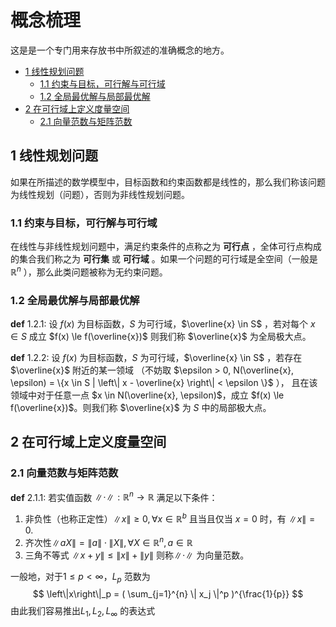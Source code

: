 # 概念梳理

这是是一个专门用来存放书中所叙述的准确概念的地方。


<!-- vim-markdown-toc Marked -->

* [1 线性规划问题](#1-线性规划问题)
  * [1.1 约束与目标，可行解与可行域](#1.1-约束与目标，可行解与可行域)
  * [1.2 全局最优解与局部最优解](#1.2-全局最优解与局部最优解)
* [2 在可行域上定义度量空间](#2-在可行域上定义度量空间)
  * [2.1 向量范数与矩阵范数](#2.1-向量范数与矩阵范数)

<!-- vim-markdown-toc -->

## 1 线性规划问题

如果在所描述的数学模型中，目标函数和约束函数都是线性的，那么我们称该问题为线性规划（问题），否则为非线性规划问题。

### 1.1 约束与目标，可行解与可行域

在线性与非线性规划问题中，满足约束条件的点称之为 **可行点** ，全体可行点构成的集合我们称之为 **可行集** 或 **可行域** 。如果一个问题的可行域是全空间（一般是 $\mathbb{R}^n$ ），那么此类问题被称为无约束问题。

### 1.2 全局最优解与局部最优解

**def** 1.2.1: 设 $f(x)$ 为目标函数，$S$ 为可行域，$\overline{x} \in S$ ，若对每个 $x \in S$ 成立 $f(x) \le f(\overline{x})$ 则我们称 $\overline{x}$ 为全局极大点。

**def** 1.2.2: 设 $f(x)$ 为目标函数，$S$ 为可行域，$\overline{x} \in S$ ，若存在 $\overline{x}$ 附近的某一领域 （不妨取 $\epsilon > 0, N(\overline{x}, \epsilon) = \{x \in S | \left\| x - \overline{x} \right\| < \epsilon \}$ ）， 且在该领域中对于任意一点 $x \in N(\overline{x}, \epsilon)$，成立 $f(x) \le f(\overline{x})$。则我们称 $\overline{x}$ 为 $S$ 中的局部极大点。

## 2 在可行域上定义度量空间

### 2.1 向量范数与矩阵范数

**def** 2.1.1: 若实值函数 $\left\| \cdot \right\|:\mathbb{R}^n \rightarrow \mathbb{R}$ 满足以下条件：
1. 非负性（也称正定性）$\left\| x \right\| \ge 0, \forall x \in \mathbb{R}^b$ 且当且仅当 $x = 0$ 时，有 $\left\| x \right\| = 0$.
2. 齐次性$\left\| aX \right\| = \|a\| \cdot \left\| X \right\|,\forall X\in \mathbb{R}^n, a \in \mathbb{R}$ 
3. 三角不等式 $\left\| x+y \right\| \le \left\| x \right\| + \left\|y\right\|$
则称$\left\|\cdot\right\|$ 为向量范数。


一般地，对于$1 \le p < \infty$，$L_p$ 范数为
$$
\left\|x\right\|_p = ( \sum_{j=1}^{n} \| x_j \|^p )^{\frac{1}{p}}
$$
由此我们容易推出$L_1,L_2,L_{\infty}$ 的表达式



